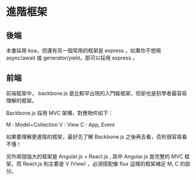 # 進階框架

## 後端

本書採用 koa，但還有另一個常用的框架是 express ，如果你不想用 async/await 或 generator/yield，那可以採用 express 。

## 前端

前端框架中， backbone.js 是比較早出現的入門級框架，但卻也是初學者最容易理解的框架。

Backbone.js 採用 MVC 架構，對應物件如下：

M : Model+Collection
V : View
C : App, Event

如果要理解更進階的框架，最好先了解 Backbone.js 之後再去看，否則很容易看不懂！

另外兩個強大的框架是 Angular.js + React.js , 其中 Angular.js 是完整的 MVC 框架，而 React.js 則主要是 V (View) ，必須搭配像 flux 這樣的框架補足 M, C 的部分。

